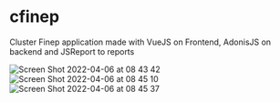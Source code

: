 # cfinep
Cluster Finep application made with VueJS on Frontend, AdonisJS on backend and JSReport to reports

![Screen Shot 2022-04-06 at 08 43 42](https://user-images.githubusercontent.com/12173947/161967575-212a7d2a-6da2-4adc-9581-16b55b65381d.png)
![Screen Shot 2022-04-06 at 08 45 10](https://user-images.githubusercontent.com/12173947/161967745-294acd04-9c8d-41a5-991d-cdc392a8e6e1.png)
![Screen Shot 2022-04-06 at 08 45 37](https://user-images.githubusercontent.com/12173947/161967775-01ffc4ec-5f88-430f-9346-cc770763a3d6.png)
